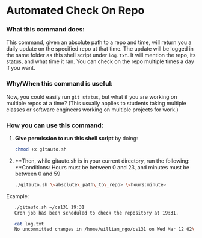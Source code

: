 # Automated Check On Repo

### What this command does:
This command, given an absolute path to a repo and time, will return you a daily update on the specified repo at that time. The update will be logged in the same folder as this shell script under `log.txt`. It will mention the repo, its status, and what time it ran. You can check on the repo multiple times a day if you want.

### Why/When this command is useful:
Now, you could easily run `git status`, but what if you are working on multiple repos at a time? (This usually applies to students taking multiple classes or software engineers working on multiple projects for work.)

### How you can use this command:

1. **Give permission to run this shell script** by doing:

   ```bash
   chmod +x gitauto.sh

2. **Then, while gitauto.sh is in your current directory, run the following:
   **Conditions: Hours must be between 0 and 23, and minutes must be between 0 and 59
   
   ```bash
   ./gitauto.sh \<absolute\_path\_to\_repo> \<hours:minute>

Example:
```bash
   ./gitauto.sh ~/cs131 19:31
   Cron job has been scheduled to check the repository at 19:31.

   cat log.txt
   No uncommitted changes in /home/william_ngo/cs131 on Wed Mar 12 02\:30:18 UTC 2025."
